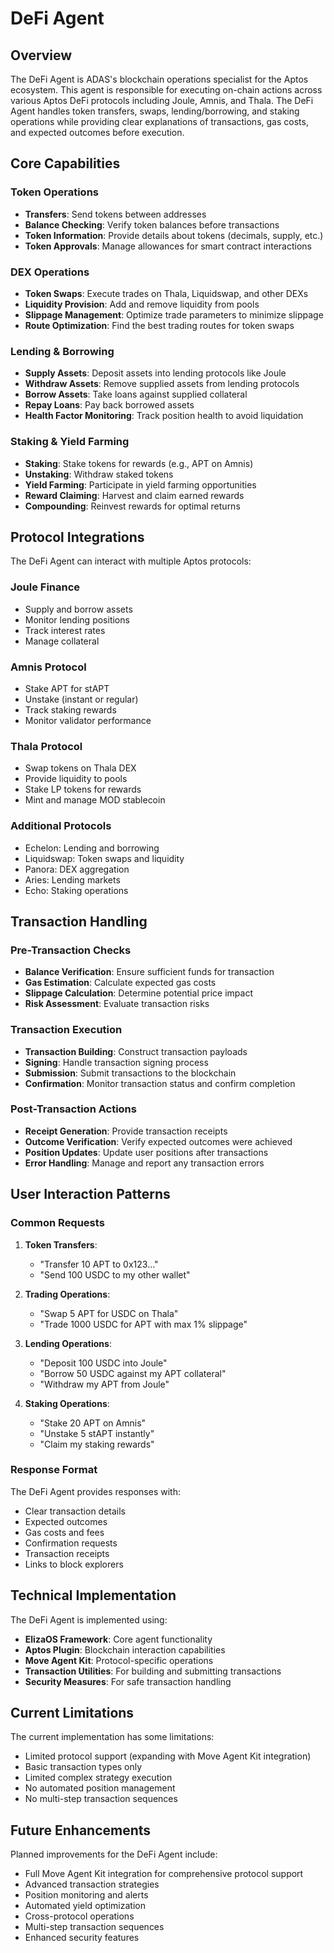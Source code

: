 # DeFi Agent

## Overview

The DeFi Agent is ADAS's blockchain operations specialist for the Aptos ecosystem. This agent is responsible for executing on-chain actions across various Aptos DeFi protocols including Joule, Amnis, and Thala. The DeFi Agent handles token transfers, swaps, lending/borrowing, and staking operations while providing clear explanations of transactions, gas costs, and expected outcomes before execution.

## Core Capabilities

### Token Operations

- **Transfers**: Send tokens between addresses
- **Balance Checking**: Verify token balances before transactions
- **Token Information**: Provide details about tokens (decimals, supply, etc.)
- **Token Approvals**: Manage allowances for smart contract interactions

### DEX Operations

- **Token Swaps**: Execute trades on Thala, Liquidswap, and other DEXs
- **Liquidity Provision**: Add and remove liquidity from pools
- **Slippage Management**: Optimize trade parameters to minimize slippage
- **Route Optimization**: Find the best trading routes for token swaps

### Lending & Borrowing

- **Supply Assets**: Deposit assets into lending protocols like Joule
- **Withdraw Assets**: Remove supplied assets from lending protocols
- **Borrow Assets**: Take loans against supplied collateral
- **Repay Loans**: Pay back borrowed assets
- **Health Factor Monitoring**: Track position health to avoid liquidation

### Staking & Yield Farming

- **Staking**: Stake tokens for rewards (e.g., APT on Amnis)
- **Unstaking**: Withdraw staked tokens
- **Yield Farming**: Participate in yield farming opportunities
- **Reward Claiming**: Harvest and claim earned rewards
- **Compounding**: Reinvest rewards for optimal returns

## Protocol Integrations

The DeFi Agent can interact with multiple Aptos protocols:

### Joule Finance

- Supply and borrow assets
- Monitor lending positions
- Track interest rates
- Manage collateral

### Amnis Protocol

- Stake APT for stAPT
- Unstake (instant or regular)
- Track staking rewards
- Monitor validator performance

### Thala Protocol

- Swap tokens on Thala DEX
- Provide liquidity to pools
- Stake LP tokens for rewards
- Mint and manage MOD stablecoin

### Additional Protocols

- Echelon: Lending and borrowing
- Liquidswap: Token swaps and liquidity
- Panora: DEX aggregation
- Aries: Lending markets
- Echo: Staking operations

## Transaction Handling

### Pre-Transaction Checks

- **Balance Verification**: Ensure sufficient funds for transaction
- **Gas Estimation**: Calculate expected gas costs
- **Slippage Calculation**: Determine potential price impact
- **Risk Assessment**: Evaluate transaction risks

### Transaction Execution

- **Transaction Building**: Construct transaction payloads
- **Signing**: Handle transaction signing process
- **Submission**: Submit transactions to the blockchain
- **Confirmation**: Monitor transaction status and confirm completion

### Post-Transaction Actions

- **Receipt Generation**: Provide transaction receipts
- **Outcome Verification**: Verify expected outcomes were achieved
- **Position Updates**: Update user positions after transactions
- **Error Handling**: Manage and report any transaction errors

## User Interaction Patterns

### Common Requests

1. **Token Transfers**:
   - "Transfer 10 APT to 0x123..."
   - "Send 100 USDC to my other wallet"

2. **Trading Operations**:
   - "Swap 5 APT for USDC on Thala"
   - "Trade 1000 USDC for APT with max 1% slippage"

3. **Lending Operations**:
   - "Deposit 100 USDC into Joule"
   - "Borrow 50 USDC against my APT collateral"
   - "Withdraw my APT from Joule"

4. **Staking Operations**:
   - "Stake 20 APT on Amnis"
   - "Unstake 5 stAPT instantly"
   - "Claim my staking rewards"

### Response Format

The DeFi Agent provides responses with:

- Clear transaction details
- Expected outcomes
- Gas costs and fees
- Confirmation requests
- Transaction receipts
- Links to block explorers

## Technical Implementation

The DeFi Agent is implemented using:

- **ElizaOS Framework**: Core agent functionality
- **Aptos Plugin**: Blockchain interaction capabilities
- **Move Agent Kit**: Protocol-specific operations
- **Transaction Utilities**: For building and submitting transactions
- **Security Measures**: For safe transaction handling

## Current Limitations

The current implementation has some limitations:

- Limited protocol support (expanding with Move Agent Kit integration)
- Basic transaction types only
- Limited complex strategy execution
- No automated position management
- No multi-step transaction sequences

## Future Enhancements

Planned improvements for the DeFi Agent include:

- Full Move Agent Kit integration for comprehensive protocol support
- Advanced transaction strategies
- Position monitoring and alerts
- Automated yield optimization
- Cross-protocol operations
- Multi-step transaction sequences
- Enhanced security features 
